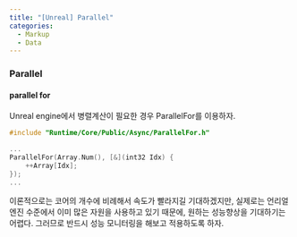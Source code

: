 ```yaml
---
title: "[Unreal] Parallel"
categories:
  - Markup
  - Data
---
```


### Parallel

#### parallel for
Unreal engine에서 병렬계산이 필요한 경우 ParallelFor를 이용하자.

```c++
#include "Runtime/Core/Public/Async/ParallelFor.h"

...
ParallelFor(Array.Num(), [&](int32 Idx) {
    ++Array[Idx];
});
...

```

이론적으로는 코어의 개수에 비례해서 속도가 빨라지길 기대하겠지만, 
실제로는 언리얼 엔진 수준에서 이미 많은 자원을 사용하고 있기 때문에,
원하는 성능향상을 기대하기는 어렵다.
그러므로 반드시 성능 모니터링을 해보고 적용하도록 하자.
